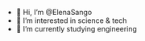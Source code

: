 - 👋 Hi, I’m @ElenaSango
- 👀 I’m interested in science & tech
- 🚀 I’m currently studying engineering 

<!---
ElenaSango/ElenaSango is a ✨ special ✨ repository because its `README.md` (this file) appears on your GitHub profile.
You can click the Preview link to take a look at your changes.
--->
